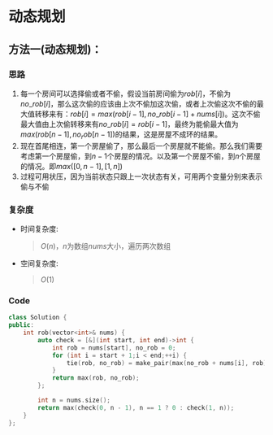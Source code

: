 # 动态规划
## 方法一(动态规划)：
### 思路
1. 每一个房间可以选择偷或者不偷，假设当前房间偷为$rob[i]$，不偷为$no\_rob[i]$，那么这次偷的应该由上次不偷加这次偷，或者上次偷这次不偷的最大值转移来有：$rob[i]=max(rob[i-1],no\_rob[i-1]+nums[i])$。这次不偷最大值由上次偷转移来有$no\_rob[i]=rob[i-1]$，最终为能偷最大值为$max(rob[n-1],no_rob[n-1])$的结果，这是房屋不成环的结果。
2. 现在首尾相连，第一个房屋偷了，那么最后一个房屋就不能偷。那么我们需要考虑第一个房屋偷，到$n-1$个房屋的情况。以及第一个房屋不偷，到$n$个房屋的情况。即$max([0,n-1],[1,n])$
3. 过程可用状压，因为当前状态只跟上一次状态有关，可用两个变量分别来表示偷与不偷

### 复杂度
- 时间复杂度:
  > $O(n)$，$n$为数组$nums$大小，遍历两次数组
- 空间复杂度:
  > $O(1)$

### Code
```C++ []
class Solution {
public:
    int rob(vector<int>& nums) {
        auto check = [&](int start, int end)->int {
            int rob = nums[start], no_rob = 0;
            for (int i = start + 1;i < end;++i) {
                tie(rob, no_rob) = make_pair(max(no_rob + nums[i], rob), rob);
            }
            return max(rob, no_rob);
        };

        int n = nums.size();
        return max(check(0, n - 1), n == 1 ? 0 : check(1, n));
    }
};
```